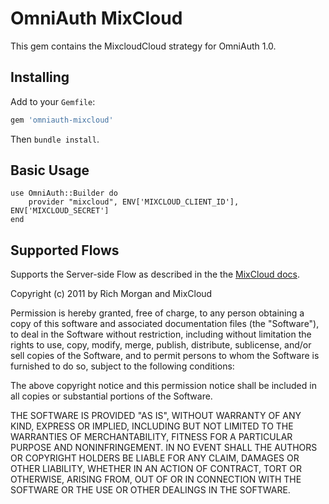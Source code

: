 # OmniAuth MixCloud

This gem contains the MixcloudCloud strategy for OmniAuth 1.0.

## Installing

Add to your `Gemfile`:

```ruby
gem 'omniauth-mixcloud'
```

Then `bundle install`.

## Basic Usage

    use OmniAuth::Builder do
    	provider "mixcloud", ENV['MIXCLOUD_CLIENT_ID'], ENV['MIXCLOUD_SECRET']
    end

## Supported Flows

Supports the Server-side Flow as described in the the [MixCloud docs](http://www.mixcloud.com/developers/#authorization).

Copyright (c) 2011 by Rich Morgan and MixCloud

Permission is hereby granted, free of charge, to any person obtaining a copy of this software and associated documentation files (the "Software"), to deal in the Software without restriction, including without limitation the rights to use, copy, modify, merge, publish, distribute, sublicense, and/or sell copies of the Software, and to permit persons to whom the Software is furnished to do so, subject to the following conditions:

The above copyright notice and this permission notice shall be included in all copies or substantial portions of the Software.

THE SOFTWARE IS PROVIDED "AS IS", WITHOUT WARRANTY OF ANY KIND, EXPRESS OR IMPLIED, INCLUDING BUT NOT LIMITED TO THE WARRANTIES OF MERCHANTABILITY, FITNESS FOR A PARTICULAR PURPOSE AND NONINFRINGEMENT. IN NO EVENT SHALL THE AUTHORS OR COPYRIGHT HOLDERS BE LIABLE FOR ANY CLAIM, DAMAGES OR OTHER LIABILITY, WHETHER IN AN ACTION OF CONTRACT, TORT OR OTHERWISE, ARISING FROM, OUT OF OR IN CONNECTION WITH THE SOFTWARE OR THE USE OR OTHER DEALINGS IN THE SOFTWARE.